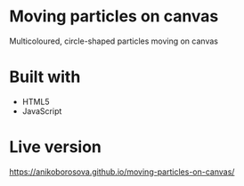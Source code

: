 # Moving particles on canvas
Multicoloured, circle-shaped particles moving on canvas
# Built with
- HTML5
- JavaScript
# Live version
https://anikoborosova.github.io/moving-particles-on-canvas/

